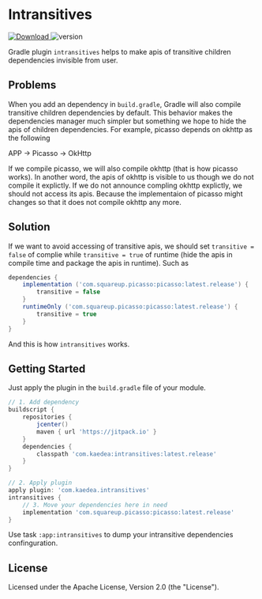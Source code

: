 # Intransitives

[ ![Download](https://api.bintray.com/packages/kaedea/moe-studio/intransitives/images/download.svg) ](https://bintray.com/kaedea/moe-studio/intransitives/_latestVersion)
![version](https://jitpack.io/v/com.kaedea/intransitives.svg) 

Gradle plugin `intransitives` helps to make apis of transitive children dependencies invisible from user.


## Problems

When you add an dependency in `build.gradle`, Gradle will also compile transitive children dependencies by default. This behavior makes the dependencies manager much simpler but something we hope to hide the apis of children dependencies. For example, picasso depends on okhttp as the following

  APP -> Picasso -> OkHttp

If we compile picasso, we will also compile okhttp (that is how picasso works). In another word, the apis of okhttp is visible to us though we do not compile it explictly. If we do not announce compling okhttp explictly, we should not access its apis. Because the implementaion of picasso might changes so that it does not compile okhttp any more.


## Solution

If we want to avoid accessing of transitive apis, we should set `transitive = false` of complie while `transitive = true` of runtime (hide the apis in compile time and package the apis in runtime). Such as

```groovy
dependencies {
    implementation ('com.squareup.picasso:picasso:latest.release') {
        transitive = false
    }
    runtimeOnly ('com.squareup.picasso:picasso:latest.release') {
        transitive = true
    }
}
```

And this is how `intransitives` works.


## Getting Started

Just apply the plugin in the `build.gradle` file of your module.

```groovy
// 1. Add dependency
buildscript {
    repositories {
        jcenter()
        maven { url 'https://jitpack.io' }
    }
    dependencies {
        classpath 'com.kaedea:intransitives:latest.release'
    }
}

// 2. Apply plugin
apply plugin: 'com.kaedea.intransitives'
intransitives {
    // 3. Move your dependencies here in need
    implementation 'com.squareup.picasso:picasso:latest.release'
}
```

Use task `:app:intransitives` to dump your intransitive dependencies confinguration.


## License
Licensed under the Apache License, Version 2.0 (the "License").